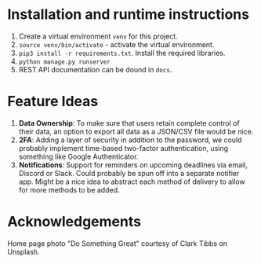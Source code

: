 # Installation and runtime instructions

1. Create a virtual environment `venv` for this project. 
2. `source venv/bin/activate` - activate the virtual environment.
3. `pip3 install -r requirements.txt`. Install the required libraries.
4. `python manage.py runserver`
5. REST API documentation can be dound in `docs`. 

# Feature Ideas

1. **Data Ownership**: To make sure that users retain complete control of their data, an option to export all data as a JSON/CSV file would be nice. 
2. **2FA**: Adding a layer of security in addition to the password, we could probably implement time-based two-factor authentication, using something like Google Authenticator.  
3. **Notifications**: Support for reminders on upcoming deadlines via email, Discord or Slack. Could probably be spun off into a separate notifier app. Might be a nice idea to abstract each method of delivery to allow for more methods to be added.

# Acknowledgements
Home page photo "Do Something Great" courtesy of Clark Tibbs on Unsplash.

